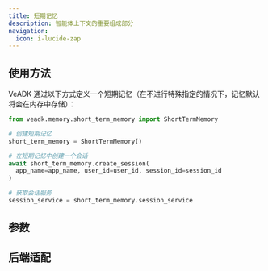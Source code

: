 ```yaml
---
title: 短期记忆
description: 智能体上下文的重要组成部分
navigation:
  icon: i-lucide-zap
---
```


## 使用方法

VeADK 通过以下方式定义一个短期记忆（在不进行特殊指定的情况下，记忆默认将会在内存中存储）：

```python [memory.py]
from veadk.memory.short_term_memory import ShortTermMemory

# 创建短期记忆
short_term_memory = ShortTermMemory()

# 在短期记忆中创建一个会话
await short_term_memory.create_session(
  app_name=app_name, user_id=user_id, session_id=session_id
)

# 获取会话服务
session_service = short_term_memory.session_service
```

## 参数

## 后端适配
